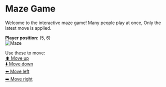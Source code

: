 # Maze Game  
Welcome to the interactive maze game! Many people play at once, Only the latest move is applied.

**Player position:** (5, 6)  
![Maze](https://github-maze-game.vercel.app/images/pos_5_6.png?t=1760641050433)

Use these to move:  
[⬆️ Move up](https://github-maze-game.vercel.app/move/5_6_w)  
[⬇️ Move down](https://github-maze-game.vercel.app/move/5_6_s)  
[⬅️ Move left](https://github-maze-game.vercel.app/move/5_6_a)  
[➡️ Move right](https://github-maze-game.vercel.app/move/5_6_d)
